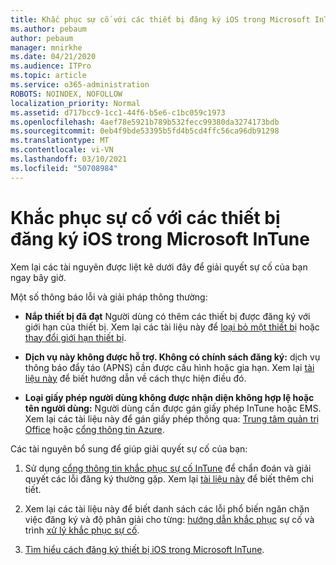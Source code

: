 ```yaml
---
title: Khắc phục sự cố với các thiết bị đăng ký iOS trong Microsoft InTune
ms.author: pebaum
author: pebaum
manager: mnirkhe
ms.date: 04/21/2020
ms.audience: ITPro
ms.topic: article
ms.service: o365-administration
ROBOTS: NOINDEX, NOFOLLOW
localization_priority: Normal
ms.assetid: d717bcc9-1cc1-44f6-b5e6-c1bc059c1973
ms.openlocfilehash: 4aef78e5921b789b532fecc99380da3274173bdb
ms.sourcegitcommit: 0eb4f9bde53395b5fd4b5cd4ffc56ca96db91298
ms.translationtype: MT
ms.contentlocale: vi-VN
ms.lasthandoff: 03/10/2021
ms.locfileid: "50708984"
---
```

# <a name="troubleshoot-issues-with-enrolling-ios-devices-in-microsoft-intune"></a>Khắc phục sự cố với các thiết bị đăng ký iOS trong Microsoft InTune

Xem lại các tài nguyên được liệt kê dưới đây để giải quyết sự cố của bạn ngay bây giờ. 
  
Một số thông báo lỗi và giải pháp thông thường:
  
- **Nắp thiết bị đã đạt** Người dùng có thêm các thiết bị được đăng ký với giới hạn của thiết bị. Xem lại các tài liệu này để [loại bỏ một thiết bị](https://docs.microsoft.com/intune/devices-wipe) hoặc [thay đổi giới hạn thiết bị](https://docs.microsoft.com/intune/enrollment-restrictions-set#set-device-limit-restrictions).
    
- **Dịch vụ này không được hỗ trợ. Không có chính sách đăng ký:** dịch vụ thông báo đẩy táo (APNS) cần được cấu hình hoặc gia hạn. Xem lại [tài liệu này](https://docs.microsoft.com/intune/apple-mdm-push-certificate-get) để biết hướng dẫn về cách thực hiện điều đó. 
    
- **Loại giấy phép người dùng không được nhận diện không hợp lệ hoặc tên người dùng:** Người dùng cần được gán giấy phép InTune hoặc EMS. Xem lại các tài liệu này để gán giấy phép thông qua: [Trung tâm quản trị Office](https://docs.microsoft.com/intune/licenses-assign) hoặc [cổng thông tin Azure](https://docs.microsoft.com/azure/active-directory/license-users-groups).
    
Các tài nguyên bổ sung để giúp giải quyết sự cố của bạn:
  
1. Sử dụng [cổng thông tin khắc phục sự cố InTune](https://devicemanagement.microsoft.com/#blade/Microsoft_Intune_DeviceSettings/TroubleshootBlade) để chẩn đoán và giải quyết các lỗi đăng ký thường gặp. Xem lại [tài liệu này](https://docs.microsoft.com/intune/help-desk-operators) để biết thêm chi tiết. 
    
2. Xem lại các tài liệu này để biết danh sách các lỗi phổ biến ngăn chặn việc đăng ký và độ phân giải cho từng: [hướng dẫn khắc phục](https://support.microsoft.com/help/4039809/troubleshooting-ios-device-enrollment-in-intune) sự cố và trình [xử lý khắc phục sự cố](https://docs.microsoft.com/troubleshoot/mem/intune/troubleshoot-device-enrollment-in-intune).
    
3. [Tìm hiểu cách đăng ký thiết bị iOS trong Microsoft InTune](https://docs.microsoft.com/intune/ios-enroll).
    

